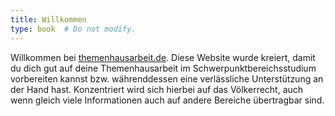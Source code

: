 ```yaml
---
title: Willkommen
type: book  # Do not modify.
---
```


Willkommen bei [themenhausarbeit.de](https://www.themenhausarbeit.de/). Diese Website wurde kreiert, damit du dich gut auf deine Themenhausarbeit im Schwerpunktbereichsstudium vorbereiten kannst bzw. währenddessen eine verlässliche Unterstützung an der Hand hast. Konzentriert wird sich hierbei auf das Völkerrecht, auch wenn gleich viele Informationen auch auf andere Bereiche übertragbar sind.
